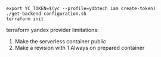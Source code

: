 ```
export YC_TOKEN=$(yc --profile=ydbtech iam create-token)
./get-backend-configuration.sh
terraform init
```


terraform yandex provider limitations:
1. Make the serverless container public
2. Make a revision with 1 Always on prepared container